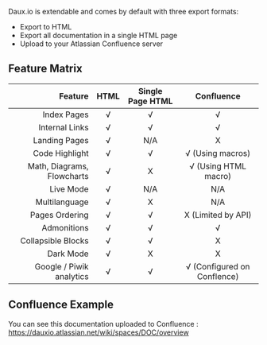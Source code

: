 Daux.io is extendable and comes by default with three export formats:

-   Export to HTML
-   Export all documentation in a single HTML page
-   Upload to your Atlassian Confluence server

## Feature Matrix

|                    Feature | HTML | Single Page HTML |         Confluence          |
| -------------------------: | :--: | :--------------: | :-------------------------: |
|                Index Pages |  √   |        √         |              √              |
|             Internal Links |  √   |        √         |              √              |
|              Landing Pages |  √   |       N/A        |              X              |
|             Code Highlight |  √   |        √         |      √ (Using macros)       |
| Math, Diagrams, Flowcharts |  √   |        X         |    √ (Using HTML macro)     |
|                  Live Mode |  √   |       N/A        |             N/A             |
|              Multilanguage |  √   |        X         |             N/A             |
|             Pages Ordering |  √   |        √         |     X (Limited by API)      |
|                Admonitions |  √   |        √         |              √              |
|         Collapsible Blocks |  √   |        √         |              X              |
|                  Dark Mode |  √   |        X         |              X              |
|   Google / Piwik analytics |  √   |        √         | √ (Configured on Conflence) |

## Confluence Example

You can see this documentation uploaded to Confluence : https://dauxio.atlassian.net/wiki/spaces/DOC/overview
